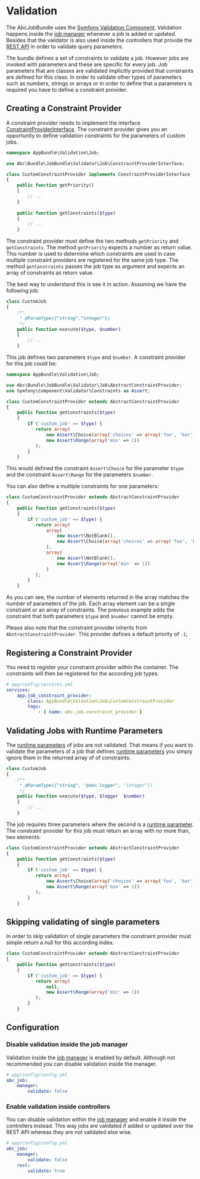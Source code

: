 Validation
==========

The AbcJobBundle uses the [Symfony Validation Component](http://symfony.com/doc/current/validation.html). Validation happens inside the [job manager](./job-management.md) whenever a job is added or updated. Besides that the validator is also used inside the controllers that provide the [REST API](./rest-api.md) in order to validate query parameters.

The bundle defines a set of constraints to validate a job. However jobs are invoked with parameters and these are specific for every job. Job parameters that are classes are validated implicitly provided that constraints are defined for this class. In order to validate other types of parameters such as numbers, strings or arrays or in order to define that a parameters is required you have to define a constraint provider.

## Creating a Constraint Provider

A constraint provider needs to implement the  interface [ConstraintProviderInterface](../../Validator/ConstraintProviderInterface.php). The constraint provider gives you an opportunity to define validation constraints for the parameters of custom jobs.

```php
namespace AppBundle\Validation\Job;

use Abc\Bundle\JobBundle\Validator\Job\ConstraintProviderInterface;

class CustomConstraintProvider implements ConstraintProviderInterface
{
    public function getPriority()
    {
        // ...
    }
    
    public function getConstraints($type)
    {
        // ...
    }
```

The constraint provider must define the two methods `getPriority` and `getConstraints`. The method `getPriority` expects a number as return value. This number is used to determine which constraints are used in case multiple constraint providers are registered for the same job type. The method `getConstraints` passes the job type as argument and expects an array of constraints as return value.

The best way to understand this is see it in action. Assuming we have the following job:

```php
class CustomJob
{
    /**
     * @ParamType({"string","integer"})
     */
    public function execute($type, $number)
    {
        // ...
    }
```

This job defines two parameters `$type` and `$number`. A constraint provider for this job could be:

```php
namespace AppBundle\Validation\Job;

use Abc\Bundle\JobBundle\Validator\Job\AbstractConstraintProvider;
use Symfony\Component\Validator\Constraints as Assert;

class CustomConstraintProvider extends AbstractConstraintProvider
{
    public function getConstraints($type)
    {
        if ('custom_job' == $type) {
           return array(
               new Assert\Choice(array('choices' => array('foo', 'bar'))),
               new Assert\Range(array('min' => 1))
           ); 
        }
    }
```

This would defined the constraint `Assert\Choice` for the parameter `$type` and the constraint `Assert\Range` for the parameters `$number`.

You can also define a multiple constraints for one parameters:

```php
class CustomConstraintProvider extends AbstractConstraintProvider
{
    public function getConstraints($type)
    {
        if ('custom_job' == $type) {
           return array(
               array(
                   new Assert\NotBlank(),
                   new Assert\Choice(array('choices' => array('foo', 'bar'))),
               ),
               array(
                   new Assert\NotBlank(),
                   new Assert\Range(array('min' => 1))
               )
           ); 
        }
    }
```

As you can see, the number of elements returned in the array matches the number of parameters of the job. Each array element can be a single constraint or an array of constraints. The previous example adds the constraint that both parameters `$type` and `$number` cannot be empty.

Please also note that the constraint provider inherits from `AbstractConstraintProvider`. This provider defines a default priority of `-1`;

## Registering a Constraint Provider

You need to register your constraint provider within the container. The constraints will then be registered for the according job types.

```yml
# app/config/services.yml
services:
    app.job_constraint_provider:
        class: AppBundle\Valdation\Job\CustomConstraintProvider
        tags:
            - { name: abc.job.constraint_provider }
```

## Validating Jobs with Runtime Parameters

The [runtime parameters](./runtime-parameters.md) of jobs are not validated. That means if you want to validate the parameters of a job that defines [runtime parameters](./runtime-parameters.md) you simply ignore them in the returned array of of constraints.
 
```php
class CustomJob
{
    /**
     * @ParamType({"string", "@abc.logger", "integer"})
     */
    public function execute($type, $logger  $number)
    {
        // ...
    }
```

The job requires three parameters where the second is a [runtime parameter](./runtime-parameters.md). The constraint provider for this job must return an array with no more than, two elements:

```php
class CustomConstraintProvider extends AbstractConstraintProvider
{
    public function getConstraints($type)
    {
        if ('custom_job' == $type) {
           return array(
               new Assert\Choice(array('choices' => array('foo', 'bar'))),
               new Assert\Range(array('min' => 1))
           ); 
        }
    }
```

## Skipping validating of single parameters

In order to skip validation of single parameters the constraint provider must simple return a null for this according index.

```php
class CustomConstraintProvider extends AbstractConstraintProvider
{
    public function getConstraints($type)
    {
        if ('custom_job' == $type) {
           return array(
               null,
               new Assert\Range(array('min' => 1))
           ); 
        }
    }
```

## Configuration

### Disable validation inside the job manager

Validation inside the [job manager](./job-management.md) is enabled by default. Although not recommended you can disable validation inside the manager.
 
```yaml
# app/config/config.yml
abc_job:
    manager:
        validate: false
```

### Enable validation inside controllers

You can disable validation within the [job manager](./job-management.md) and enable it inside the controllers instead. This way jobs are validated if added or updated over the REST API whereas they are not validated else wise.

```yaml
# app/config/config.yml
abc_job:
    manager:
        validate: false
    rest:
        validate: true
```